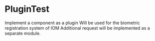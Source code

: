 # PluginTest
Implement a component as a plugin
Will be used for the biometric registration system of IOM
Additional request will be implemented as a separate module.

